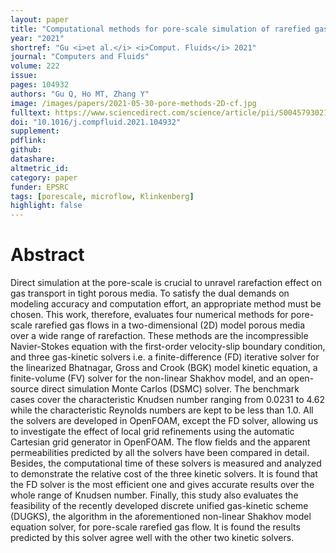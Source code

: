 ```yaml
---
layout: paper
title: "Computational methods for pore-scale simulation of rarefied gas flow"
year: "2021"
shortref: "Gu <i>et al.</i> <i>Comput. Fluids</i> 2021"
journal: "Computers and Fluids"
volume: 222
issue:
pages: 104932
authors: "Gu Q, Ho MT, Zhang Y"
image: /images/papers/2021-05-30-pore-methods-2D-cf.jpg
fulltext: https://www.sciencedirect.com/science/article/pii/S0045793021000980
doi: "10.1016/j.compfluid.2021.104932" 
supplement: 
pdflink: 
github:
datashare: 
altmetric_id: 
category: paper
funder: EPSRC
tags: [porescale, microflow, Klinkenberg]
highlight: false
---
```


# Abstract 

Direct simulation at the pore-scale is crucial to unravel rarefaction effect on gas transport in tight porous media. To satisfy the dual demands on modeling accuracy and computation effort, an appropriate method must be chosen. This work, therefore, evaluates four numerical methods for pore-scale rarefied gas flows in a two-dimensional (2D) model porous media over a wide range of rarefaction. These methods are the incompressible Navier-Stokes equation with the first-order velocity-slip boundary condition, and three gas-kinetic solvers i.e. a finite-difference (FD) iterative solver for the linearized Bhatnagar, Gross and Crook (BGK) model kinetic equation, a finite-volume (FV) solver for the non-linear Shakhov model, and an open-source direct simulation Monte Carlos (DSMC) solver. The benchmark cases cover the characteristic Knudsen number ranging from 0.0231 to 4.62 while the characteristic Reynolds numbers are kept to be less than 1.0. All the solvers are developed in OpenFOAM, except the FD solver, allowing us to investigate the effect of local grid refinements using the automatic Cartesian grid generator in OpenFOAM. The flow fields and the apparent permeabilities predicted by all the solvers have been compared in detail. Besides, the computational time of these solvers is measured and analyzed to demonstrate the relative cost of the three kinetic solvers. It is found that the FD solver is the most efficient one and gives accurate results over the whole range of Knudsen number. Finally, this study also evaluates the feasibility of the recently developed discrete unified gas-kinetic scheme (DUGKS), the algorithm in the aforementioned non-linear Shakhov model equation solver, for pore-scale rarefied gas flow. It is found the results predicted by this solver agree well with the other two kinetic solvers.